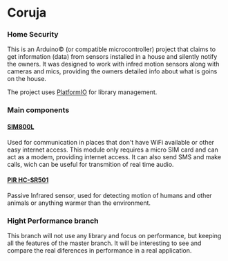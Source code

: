 # Coruja
### Home Security
This is an Arduino© (or compatible microcontroller) project that claims to get information (data) from sensors installed in a house and silently notify the owners. It was designed to work with infred motion sensors along with cameras and mics, providing the owners detailed info about what is goins on the house.

The project uses [PlatformIO](http://platformio.org/) for library management.

### Main components
#### [SIM800L](http://www.meshine-tech.com/SIM800L.html)
Used for communication in places that don't have WiFi available or other easy internet access. This module only requires a micro SIM card and can act as a modem, providing internet access. It can also send SMS and make calls, wich can be useful for transmition of real time audio.
#### [PIR HC-SR501](https://wikipedia.org/wiki/Passive_infrared_sensor)
Passive Infrared sensor, used for detecting motion of humans and other animals or anything warmer than the environment.

### **Hight Performance branch**
This branch will not use any library and focus on performance, but keeping all the features of the master branch. It will be interesting to see and compare the real diferences in performance in a real application.
